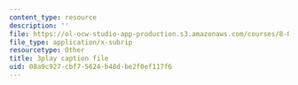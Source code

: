 ```yaml
---
content_type: resource
description: ''
file: https://ol-ocw-studio-app-production.s3.amazonaws.com/courses/8-05-quantum-physics-ii-fall-2013/08a9c927cbf75624b48dbe2f0ef117f6_jjZM88ku-7k.vtt
file_type: application/x-subrip
resourcetype: Other
title: 3play caption file
uid: 08a9c927-cbf7-5624-b48d-be2f0ef117f6
---
```

